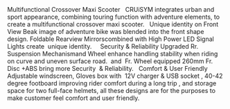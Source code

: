 ﻿---
type: pres
item: 70
cat: maxiscooters-7
---

<div>
Multifunctional Crossover
Maxi Scooter
 
CRUiSYM integrates urban and sport appearance, combining touring function with adventure
elements, to create a multifunctional crossover maxi scooter.
 
Unique identity on Front View
Beak image of adventure bike was blended into the front shape design.
Foldable Rearview Mirrorscombined with High Power LED Signal Lights create  unique identity.
 
 
Security & Reliability
Upgraded Rr. Suspension Mechanismand Wheel enhance handling stability when riding on curve and uneven
surface road.  and  Fr. Wheel equipped 260mm Fr. Disc +ABS bring more Security  & Reliability.
 
Comfort & User Friendly
Adjustable windscreen, Gloves box with  12V charger & USB socket , 40-42 degree footboard improving rider
comfort during a long trip , and storage space for two full-face helmets, all these designs are for the purposes
to make customer feel comfort and user friendly.
</div>
